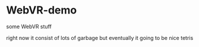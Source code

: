 # WebVR-demo
some WebVR stuff

right now it consist of lots of garbage but eventually it going to be nice tetris
